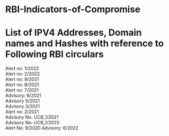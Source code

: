 # RBI-Indicators-of-Compromise
# List of IPV4 Addresses, Domain names and Hashes with reference to Following RBI circulars

Alert no: 1/2022  
Alert no: 2/2022   
Alert no: 9/2021   
Alert no: 8/2021   
Alert no: 7/2021   
Advisory: 6/2021   
Advisory 5/2021  
Advisory 3/2021   
Alert no: 2/2021   
Advisory No. UCB_1/2021   
Advisory No: UCB_1/2020   
Alert No: 9/2020
Advisory: 6/2022

